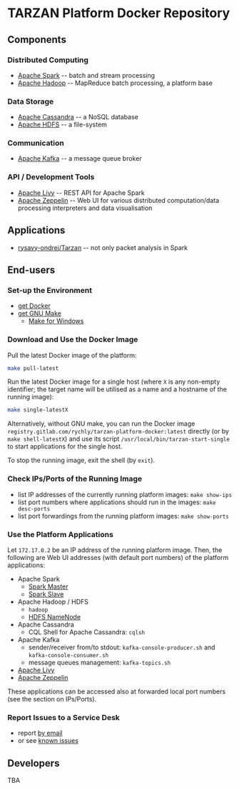 # TARZAN Platform Docker Repository

## Components

### Distributed Computing

* [Apache Spark](https://spark.apache.org/docs/latest/) -- batch and stream processing
* [Apache Hadoop](https://hadoop.apache.org/docs/current/) -- MapReduce batch processing, a platform base

### Data Storage

* [Apache Cassandra](https://cassandra.apache.org/doc/latest/) -- a NoSQL database
* [Apache HDFS](https://hadoop.apache.org/docs/current/hadoop-project-dist/hadoop-hdfs/HdfsUserGuide.html) -- a file-system

### Communication

* [Apache Kafka](https://kafka.apache.org/documentation.html) -- a message queue broker

### API / Development Tools

* [Apache Livy](https://livy.incubator.apache.org/docs/latest/) -- REST API for Apache Spark
* [Apache Zeppelin](https://zeppelin.apache.org/docs/) -- Web UI for various distributed computation/data processing interpreters and data visualisation

## Applications

* [rysavy-ondrej/Tarzan](https://github.com/rysavy-ondrej/Tarzan) -- not only packet analysis in Spark

## End-users

### Set-up the Environment

* [get Docker](https://www.docker.com/get-docker)
* [get GNU Make](https://www.gnu.org/software/make/)
  * [Make for Windows](http://gnuwin32.sourceforge.net/packages/make.htm#download)

### Download and Use the Docker Image

Pull the latest Docker image of the platform:

~~~sh
make pull-latest
~~~

Run the latest Docker image for a single host (where `X` is any non-empty identifier; the target name will be utilised as a name and a hostname of the running image):
~~~sh
make single-latestX
~~~

Alternatively, without GNU make, you can run the Docker image `registry.gitlab.com/rychly/tarzan-platform-docker:latest` directly (or by `make shell-latestX`)
and use its script `/usr/local/bin/tarzan-start-single` to start applications for the single host.

To stop the running image, exit the shell (by `exit`).

### Check IPs/Ports of the Running Image

* list IP addresses of the currently running platform images: `make show-ips`
* list port numbers where applications should run in the images: `make desc-ports`
* list port forwardings from the running platform images: `make show-ports`

### Use the Platform Applications

Let `172.17.0.2` be an IP address of the running platform image. Then, the following are Web UI addresses (with default port numbers) of the platform applications:

* Apache Spark
  * [Spark Master](http://172.17.0.2:8080/)
  * [Spark Slave](http://172.17.0.2:8081/)
* Apache Hadoop / HDFS
  * `hadoop`
  * [HDFS NameNode](http://172.17.0.2:50070/)
* Apache Cassandra
  * CQL Shell for Apache Cassandra: `cqlsh`
* Apache Kafka
  * sender/receiver from/to stdout: `kafka-console-producer.sh` and `kafka-console-consumer.sh`
  * message queues management: `kafka-topics.sh`
* [Apache Livy](http://172.17.0.2:8998/)
* [Apache Zeppelin](http://172.17.0.2:8082/)

These applications can be accessed also at forwarded local port numbers (see the section on IPs/Ports).

### Report Issues to a Service Desk

* report [by email](mailto:incoming+rychly/tarzan-platform-docker@gitlab.com)
* or see [known issues](https://gitlab.com/rychly/tarzan-platform-docker/issues/service_desk)

## Developers

TBA
